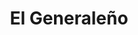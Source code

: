 ---
title: "El Generaleño"
url: /san-isidro-de-el-general/el-generaleno/
shop: grandes almacenes
---